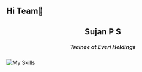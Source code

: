 <h2>Hi Team👋 </h2>

<h2 align="center">Sujan P S</h2>
<h5 align="center">Trainee at Everi Holdings</h5>

![My Skills](https://go-skill-icons.vercel.app/api/icons?i=html,css,js,angular,cs,c,java,mysql,sqlserver,typescript)

